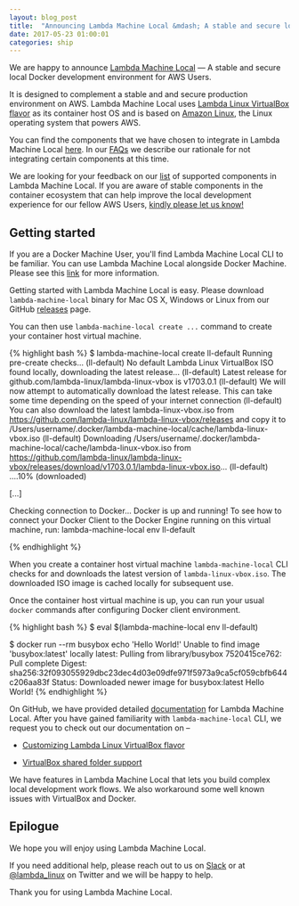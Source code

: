 ```yaml
---
layout: blog_post
title:  "Announcing Lambda Machine Local &mdash; A stable and secure local Docker development environment for AWS Users"
date: 2017-05-23 01:00:01
categories: ship
---
```

We are happy to announce [Lambda Machine Local](https://github.com/lambda-linux/lambda-machine-local) &mdash; A stable and secure local Docker development environment for AWS Users. 

It is designed to complement a stable and and secure production environment on AWS. Lambda Machine Local uses [Lambda Linux VirtualBox flavor](https://github.com/lambda-linux/lambda-linux-vbox) as its container host OS and is based on [Amazon Linux](https://aws.amazon.com/amazon-linux-ami/), the Linux operating system that powers AWS.

You can find the components that we have chosen to integrate in Lambda Machine Local [here](https://github.com/lambda-linux/lambda-machine-local/#components). In our [FAQs](/faqs/#!/lambda-machine-local-questions) we describe our rationale for not integrating certain components at this time.

We are looking for your feedback on our [list](https://github.com/lambda-linux/lambda-machine-local/#components) of supported components in Lambda Machine Local. If you are aware of stable components in the container ecosystem that can help improve the local development experience for our fellow AWS Users, [kindly please let us know!](https://github.com/lambda-linux/lambda-machine-local/issues)

## Getting started

If you are a Docker Machine User, you'll find Lambda Machine Local CLI to be familiar. You can use Lambda Machine Local alongside Docker Machine. Please see this [link](https://github.com/lambda-linux/lambda-machine-local/blob/master/README.md#running_lambda_machine_local_alongside_docker_machine) for more information.

Getting started with Lambda Machine Local is easy. Please download `lambda-machine-local` binary for Mac OS X, Windows or Linux from our GitHub [releases](https://github.com/lambda-linux/lambda-machine-local/releases) page.

You can then use `lambda-machine-local create ...` command to create your container host virtual machine.

{% highlight bash %}
$ lambda-machine-local create ll-default 
Running pre-create checks...
(ll-default) No default Lambda Linux VirtualBox ISO found locally, downloading the latest release...
(ll-default) Latest release for github.com/lambda-linux/lambda-linux-vbox is v1703.0.1
(ll-default) We will now attempt to automatically download the latest release. This can take some
time depending on the speed of your internet connection
(ll-default) You can also download the latest lambda-linux-vbox.iso 
from https://github.com/lambda-linux/lambda-linux-vbox/releases and copy it to
/Users/username/.docker/lambda-machine-local/cache/lambda-linux-vbox.iso
(ll-default) Downloading /Users/username/.docker/lambda-machine-local/cache/lambda-linux-vbox.iso from
https://github.com/lambda-linux/lambda-linux-vbox/releases/download/v1703.0.1/lambda-linux-vbox.iso...
(ll-default) ....10%  (downloaded)

[...]

Checking connection to Docker...
Docker is up and running!
To see how to connect your Docker Client to the Docker Engine running on this virtual machine,
run: lambda-machine-local env ll-default

{% endhighlight %}

When you create a container host virtual machine `lambda-machine-local` CLI checks for and downloads the latest version of `lambda-linux-vbox.iso`. The downloaded ISO image is cached locally for subsequent use.

Once the container host virtual machine is up, you can run your usual `docker` commands after configuring Docker client environment.

{% highlight bash %}
$ eval $(lambda-machine-local env ll-default)

$ docker run --rm busybox echo 'Hello World!'
Unable to find image 'busybox:latest' locally
latest: Pulling from library/busybox
7520415ce762: Pull complete
Digest: sha256:32f093055929dbc23dec4d03e09dfe971f5973a9ca5cf059cbfb644c206aa83f
Status: Downloaded newer image for busybox:latest
Hello World!
{% endhighlight %}

On GitHub, we have provided detailed [documentation](https://github.com/lambda-linux/lambda-machine-local#toc) for Lambda Machine Local. After you have gained familiarity with `lambda-machine-local` CLI, we request you to check out our documentation on &ndash;

* [Customizing Lambda Linux VirtualBox flavor](https://github.com/lambda-linux/lambda-machine-local#customizing_lambda_linux_virtualbox_flavor)

* [VirtualBox shared folder support](https://github.com/lambda-linux/lambda-machine-local#virtualbox_shared_folder_support)

We have features in Lambda Machine Local that lets you build complex local development work flows. We also workaround some well known issues with VirtualBox and Docker.

## Epilogue

We hope you will enjoy using Lambda Machine Local. 

If you need additional help, please reach out to us on [Slack](http://slack.lambda-linux.io/) or at [@lambda_linux](https://twitter.com/lambda_linux) on Twitter and we will be happy to help.

Thank you for using Lambda Machine Local.
